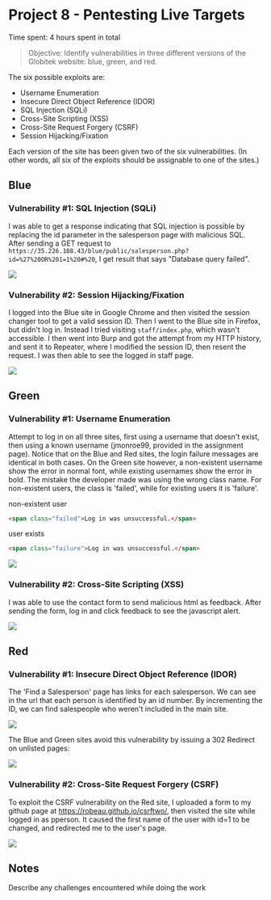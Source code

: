 # Project 8 - Pentesting Live Targets

Time spent: 4 hours spent in total

> Objective: Identify vulnerabilities in three different versions of the Globitek website: blue, green, and red.

The six possible exploits are:
* Username Enumeration
* Insecure Direct Object Reference (IDOR)
* SQL Injection (SQLi)
* Cross-Site Scripting (XSS)
* Cross-Site Request Forgery (CSRF)
* Session Hijacking/Fixation

Each version of the site has been given two of the six vulnerabilities. (In other words, all six of the exploits should be assignable to one of the sites.)

## Blue

### Vulnerability #1: SQL Injection (SQLi)
I was able to get a response indicating that SQL injection is possible by replacing the id parameter in the salesperson page with malicious SQL. After sending a GET request to `https://35.226.188.43/blue/public/salesperson.php?id=%27%20OR%201=1%20#%20`, I get result that says "Database query failed".

![](https://github.com/robeau/codepath-assignments/blob/master/assets/Screen%20Shot%202018-03-30%20at%209.27.29%20PM.png)

### Vulnerability #2: Session Hijacking/Fixation
I logged into the Blue site in Google Chrome and then visited the session changer tool to get a valid session ID. Then I went to the Blue site in Firefox, but didn't log in. Instead I tried visiting `staff/index.php`, which wasn't accessible. I then went into Burp and got the attempt from my HTTP history, and sent it to Repeater, where I modified the session ID, then resent the request. I was then able to see the logged in staff page.

![](https://github.com/robeau/codepath-assignments/blob/master/assets/Screen%20Shot%202018-03-30%20at%2010.33.13%20PM.png)


## Green

### Vulnerability #1: Username Enumeration
Attempt to log in on all three sites, first using a username that doesn't exist, then using a known username (jmonroe99, provided in the assignment page).
Notice that on the Blue and Red sites, the login failure messages are identical in both cases. On the Green site however, a non-existent username show the error in normal font, while existing usernames show the error in bold.
The mistake the developer made was using the wrong class name. For non-existent users, the class is 'failed', while for existing users it is 'failure'.

non-existent user
```html
<span class="failed">Log in was unsuccessful.</span>
```

user exists
```html
<span class="failure">Log in was unsuccessful.</span>
```

![](https://github.com/robeau/codepath-assignments/blob/master/assets/Screen%20Shot%202018-03-30%20at%208.50.26%20PM.png)

### Vulnerability #2: Cross-Site Scripting (XSS)
I was able to use the contact form to send malicious html as feedback. After sending the form, log in and click feedback to see the javascript alert.

![](https://github.com/robeau/codepath-assignments/blob/master/assets/Screen%20Shot%202018-03-30%20at%209.50.39%20PM.png)


## Red

### Vulnerability #1: Insecure Direct Object Reference (IDOR)
The 'Find a Salesperson' page has links for each salesperson. We can see in the url that each person is identified by an id number. By incrementing the ID, we can find salespeople who weren't included in the main site.

![](https://github.com/robeau/codepath-assignments/blob/master/assets/Screen%20Shot%202018-03-30%20at%209.23.16%20PM.png)

The Blue and Green sites avoid this vulnerability by issuing a 302 Redirect on unlisted pages:

![](https://github.com/robeau/codepath-assignments/blob/master/assets/Screen%20Shot%202018-03-30%20at%209.19.41%20PM.png)

### Vulnerability #2: Cross-Site Request Forgery (CSRF)
To exploit the CSRF vulnerability on the Red site, I uploaded a form to my github page at https://robeau.github.io/csrftwo/, then visited the site while logged in as pperson. It caused the first name of the user with id=1 to be changed, and redirected me to the user's page.

![](https://github.com/robeau/codepath-assignments/blob/master/assets/Screen%20Shot%202018-03-30%20at%2010.14.39%20PM.png)


## Notes

Describe any challenges encountered while doing the work
